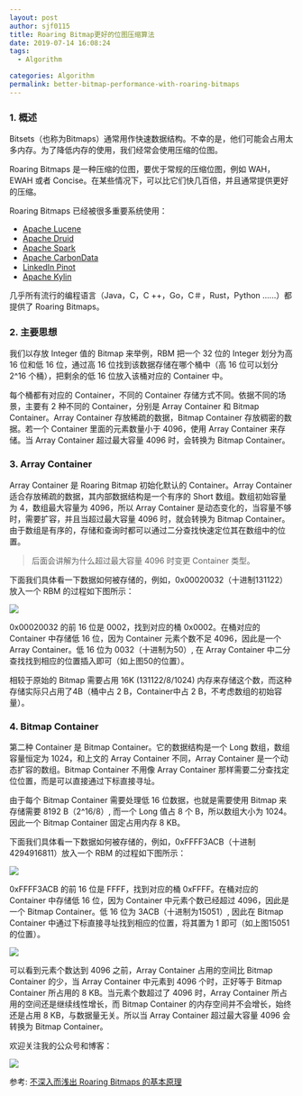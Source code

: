 ```yaml
---
layout: post
author: sjf0115
title: Roaring Bitmap更好的位图压缩算法
date: 2019-07-14 16:08:24
tags:
  - Algorithm

categories: Algorithm
permalink: better-bitmap-performance-with-roaring-bitmaps
---
```


### 1. 概述

Bitsets（也称为Bitmaps）通常用作快速数据结构。不幸的是，他们可能会占用太多内存。为了降低内存的使用，我们经常会使用压缩的位图。

Roaring Bitmaps 是一种压缩的位图，要优于常规的压缩位图，例如 WAH，EWAH 或者 Concise。在某些情况下，可以比它们快几百倍，并且通常提供更好的压缩。

Roaring Bitmaps 已经被很多重要系统使用：
- [Apache Lucene](http://lucene.apache.org/core/)
- [Apache Druid](http://druid.io/)
- [Apache Spark](http://spark.apache.org/)
- [Apache CarbonData](https://github.com/Netflix/atlas)
- [LinkedIn Pinot](https://github.com/linkedin/pinot/wiki)
- [Apache Kylin](http://kylin.io/)

几乎所有流行的编程语言（Java，C，C ++，Go，C＃，Rust，Python ......）都提供了 Roaring Bitmaps。

### 2. 主要思想

我们以存放 Integer 值的 Bitmap 来举例，RBM 把一个 32 位的 Integer 划分为高 16 位和低 16 位，通过高 16 位找到该数据存储在哪个桶中（高 16 位可以划分 2^16 个桶），把剩余的低 16 位放入该桶对应的 Container 中。

每个桶都有对应的 Container，不同的 Container 存储方式不同。依据不同的场景，主要有 2 种不同的 Container，分别是 Array Container 和 Bitmap Container。Array Container 存放稀疏的数据，Bitmap Container 存放稠密的数据。若一个 Container 里面的元素数量小于 4096，使用 Array Container 来存储。当 Array Container 超过最大容量 4096 时，会转换为 Bitmap Container。

### 3. Array Container

Array Container 是 Roaring Bitmap 初始化默认的 Container。Array Container 适合存放稀疏的数据，其内部数据结构是一个有序的 Short 数组。数组初始容量为 4，数组最大容量为 4096，所以 Array Container 是动态变化的，当容量不够时，需要扩容，并且当超过最大容量 4096 时，就会转换为 Bitmap Container。由于数组是有序的，存储和查询时都可以通过二分查找快速定位其在数组中的位置。

> 后面会讲解为什么超过最大容量 4096 时变更 Container 类型。

下面我们具体看一下数据如何被存储的，例如，0x00020032（十进制131122）放入一个 RBM 的过程如下图所示：

![](https://github.com/sjf0115/PubLearnNotes/blob/master/image/Algorithm/better-bitmap-performance-with-roaring-bitmaps-1.png?raw=true)

0x00020032 的前 16 位是 0002，找到对应的桶 0x0002。在桶对应的 Container 中存储低 16 位，因为 Container 元素个数不足 4096，因此是一个 Array Container。低 16 位为 0032（十进制为50）, 在 Array Container 中二分查找找到相应的位置插入即可（如上图50的位置）。

相较于原始的 Bitmap 需要占用 16K (131122/8/1024) 内存来存储这个数，而这种存储实际只占用了4B（桶中占 2 B，Container中占 2 B，不考虑数组的初始容量）。

### 4. Bitmap Container

第二种 Container 是 Bitmap Container。它的数据结构是一个 Long 数组，数组容量恒定为 1024，和上文的 Array Container 不同，Array Container 是一个动态扩容的数组。Bitmap Container 不用像 Array Container 那样需要二分查找定位位置，而是可以直接通过下标直接寻址。

由于每个 Bitmap Container 需要处理低 16 位数据，也就是需要使用 Bitmap 来存储需要 8192 B（2^16/8）, 而一个 Long 值占 8 个 B，所以数组大小为 1024。因此一个 Bitmap Container 固定占用内存 8 KB。

下面我们具体看一下数据如何被存储的，例如，0xFFFF3ACB（十进制4294916811）放入一个 RBM 的过程如下图所示：

![](https://github.com/sjf0115/PubLearnNotes/blob/master/image/Algorithm/better-bitmap-performance-with-roaring-bitmaps-2.png?raw=true)

0xFFFF3ACB 的前 16 位是 FFFF，找到对应的桶 0xFFFF。在桶对应的 Container 中存储低 16 位，因为 Container 中元素个数已经超过 4096，因此是一个 Bitmap Container。低 16 位为 3ACB（十进制为15051）, 因此在 Bitmap Container 中通过下标直接寻址找到相应的位置，将其置为 1 即可（如上图15051的位置）。

![](https://github.com/sjf0115/PubLearnNotes/blob/master/image/Algorithm/better-bitmap-performance-with-roaring-bitmaps-3.png?raw=true)

可以看到元素个数达到 4096 之前，Array Container 占用的空间比 Bitmap Container 的少，当 Array Container 中元素到 4096 个时，正好等于 Bitmap Container 所占用的 8 KB。当元素个数超过了 4096 时，Array Container 所占用的空间还是继续线性增长，而 Bitmap Container 的内存空间并不会增长，始终还是占用 8 KB，与数据量无关。所以当 Array Container 超过最大容量 4096 会转换为 Bitmap Container。

欢迎关注我的公众号和博客：

![](https://github.com/sjf0115/PubLearnNotes/blob/master/image/Other/smartsi.jpg?raw=true)

参考: [不深入而浅出 Roaring Bitmaps 的基本原理](https://cloud.tencent.com/developer/article/1136054)
